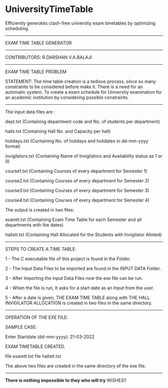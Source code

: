 # UniversityTimeTable
Efficiently generates clash-free university exam timetables by optimizing scheduling.

__________________________

EXAM TIME TABLE GENERATOR
__________________________

CONTRIBUTORS: R.DARSHAN
      	      V.A.BALAJI

___________________________

EXAM TIME TABLE PROBLEM

STATEMENT:
The time table creation is a tedious process, since so many constraints to be considered before make
it. There is a need for an automatic system. To create a exam schedule for University examination for an
academic institution by considering possible constraints.

____________________________________________________________________________________________________________________________________________

The input data files are : 
 
dept.txt         (Containing department code and No. of students per department)

halls.txt	     (Containing Hall No. and Capacity per hall)

holidays.txt     (Containing No. of holidays and holidates in dd-mm-yyyy format)

invigilators.txt (Containing Name of Invigilators and Availability status as 1 or 0)

course1.txt      (Containing Courses of every department for Semester 1)

course2.txt      (Containing Courses of every department for Semester 2)

course3.txt      (Containing Courses of every department for Semester 3)

course4.txt      (Containing Courses of every department for Semester 4)

The output is created in two files:

examtt.txt       (Containing Exam Time Table for each Semester and all departments with the dates)

hallstt.txt      (Containing Hall Allocated for the Students with Invigilator Alloted)

____________________________________________________________________________________________________________________________________________

STEPS TO CREATE A TIME TABLE:

1 - The C executable file of this project is found in the Folder.

2 - The Input Data Files to be imported are found in the INPUT DATA Folder.

3 - After Importing the input Data Files now the exe file can be run.

4 - When the file is run, It asks for a start date as an Input from the user.

5 - After a date is given, THE EXAM TIME TABLE along with THE HALL INVIGILATOR ALLOCATION is created in two files in the same directory. 

____________________________________________________________________________________________________________________________________________

OPERATION OF THE EXE FILE:

SAMPLE CASE:

Enter Startdate (dd-mm-yyyy): 21-03-2022

EXAM TIMETABLE CREATED.

file examtt.txt
file hallstt.txt

The above two files are created in the same directory of the exe file.

____________________________________________________________________________________________________________________________________________


**There is nothing impossible to they who will try**
WISHES!!
